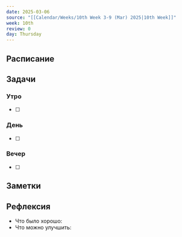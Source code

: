 ```yaml
---
date: 2025-03-06
source: "[[Calendar/Weeks/10th Week 3-9 (Mar) 2025|10th Week]]"
week: 10th
review: 0
day: Thursday
---
```



## Расписание

## Задачи

### Утро

- [ ]

### День

- [ ]

### Вечер

- [ ]

## Заметки

## Рефлексия

- Что было хорошо:
- Что можно улучшить: